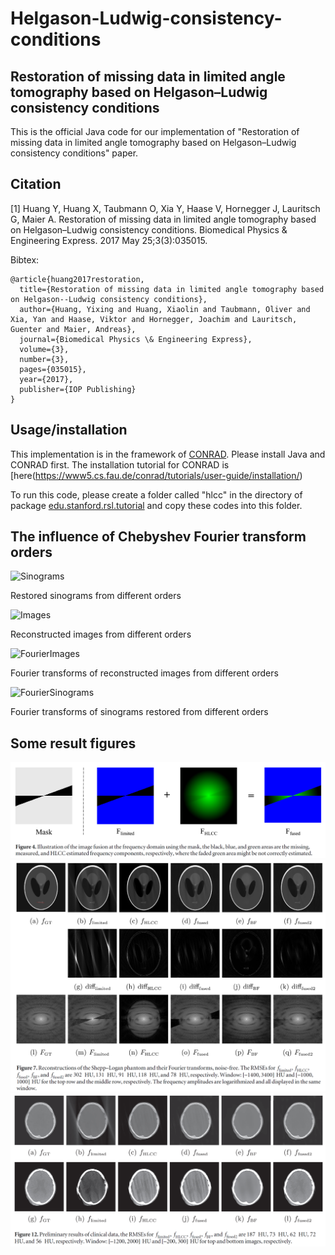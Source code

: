 # Helgason-Ludwig-consistency-conditions
## Restoration of missing data in limited angle tomography based on Helgason–Ludwig consistency conditions
This is the official Java code for our implementation of "Restoration of missing data in limited angle tomography based on Helgason–Ludwig consistency conditions" paper.


## Citation
[1] Huang Y, Huang X, Taubmann O, Xia Y, Haase V, Hornegger J, Lauritsch G, Maier A. Restoration of missing data in limited angle tomography based on Helgason–Ludwig consistency conditions. Biomedical Physics & Engineering Express. 2017 May 25;3(3):035015.

Bibtex:
```
@article{huang2017restoration,
  title={Restoration of missing data in limited angle tomography based on Helgason--Ludwig consistency conditions},
  author={Huang, Yixing and Huang, Xiaolin and Taubmann, Oliver and Xia, Yan and Haase, Viktor and Hornegger, Joachim and Lauritsch, Guenter and Maier, Andreas},
  journal={Biomedical Physics \& Engineering Express},
  volume={3},
  number={3},
  pages={035015},
  year={2017},
  publisher={IOP Publishing}
}
```

## Usage/installation

This implementation is in the framework of [CONRAD](https://github.com/akmaier/CONRAD).
Please install Java and CONRAD first. The installation tutorial for CONRAD is [here(https://www5.cs.fau.de/conrad/tutorials/user-guide/installation/)

To run this code, please create a folder called "hlcc" in the directory of package [edu.stanford.rsl.tutorial](https://github.com/akmaier/CONRAD/tree/master/src/edu/stanford/rsl/tutorial) and copy these codes into this folder.

## The influence of Chebyshev Fourier transform orders

![Sinograms](1_restoredSinogramsFromDifferentOrders.gif "Restored sinograms from different orders")

Restored sinograms from different orders

![Images](2_imagesReconstructedFromRestoredSinograms.gif "Reconstructed images from different orders")

Reconstructed images from different orders

![FourierImages](3_FourierTransformsOfReconstructedImages.gif "Fourier transforms of reconstructed images from different orders")

Fourier transforms of reconstructed images from different orders

![FourierSinograms](4_FourierTransformsOfRestoredSinograms.gif "Fourier transforms of sinograms restored from different orders")

Fourier transforms of sinograms restored from different orders

## Some result figures

![Figure 4](Fig4.PNG)
![Figure 7](Fig7.PNG)
![Figure 12](Fig12.PNG)
